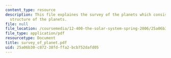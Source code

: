 ```yaml
---
content_type: resource
description: This file explaines the survey of the planets which consists of the internal
  structure of the planets.
file: null
file_location: /coursemedia/12-400-the-solar-system-spring-2006/25a06b30c87238fdffa2bcb752dafd05_survey_of_planet.pdf
file_type: application/pdf
resourcetype: Document
title: survey_of_planet.pdf
uid: 25a06b30-c872-38fd-ffa2-bcb752dafd05
---
```


